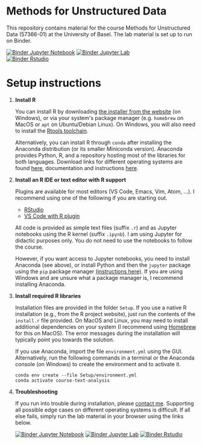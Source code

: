 # Methods for Unstructured Data

This repository contains material for the course Methods for Unstructured Data
(57366-01) at the University of Basel. The lab material is set up to run on Binder.

[![Binder](https://mybinder.org/badge_logo.svg) Jupyter Notebook](https://mybinder.org/v2/gh/hliebert/course-unstructured-data/master?urlpath=tree) 
[![Binder](https://mybinder.org/badge_logo.svg) Jupyter Lab](https://mybinder.org/v2/gh/hliebert/course-unstructured-data/master?urlpath=lab)  
[![Binder](https://mybinder.org/badge_logo.svg) Rstudio](https://mybinder.org/v2/gh/hliebert/course-unstructured-data/master?urlpath=rstudio)


# Setup instructions

1. **Install R** 

   You can install R by downloading [the installer from the
   website](https://cran.r-project.org/) (on Windows), or via your system's
   package manager (e.g. `homebrew` on MacOS or `apt` on Ubuntu/Debian Linux).
   On Windows, you will also need to install the [Rtools
   toolchain](https://cran.r-project.org/bin/windows/Rtools/rtools40.html).
   
   Alternatively, you can install R through `conda` after installing the
   Anaconda distribution (or its smaller Miniconda version). Anaconda provides
   Python, R, and a repository hosting most of the libraries for both languages.
   Download links for different operating systems are found
   [here](https://www.anaconda.com/products/individual#Downloads), documentation
   and instructions [here](https://conda.io/projects/conda/en/latest/).

2. **Install an R IDE or text editor with R support** 

   Plugins are available for most editors (VS Code, Emacs, Vim, Atom, ...).
   I recommend using one of the following if you are starting out. 
      - [RStudio](https://www.rstudio.com/products/rstudio/)
      - [VS Code with R plugin](https://code.visualstudio.com/)

   All code is provided as simple text files (suffix `.r`) and as Jupyter
   notebooks using the R kernel (suffix `.ipynb`). I am using Jupyter for
   didactic purposes only. You do not need to use the notebooks to follow the
   course. 
   
   However, if you want access to Jupyter notebooks, you need to install
   Anaconda (see above), or install Python and then the `jupyter` package using
   the `pip` package manager [(instructions here)](https://jupyter.org/install).
   If you are using Windows and are unsure what a package manager is, I
   recommend installing Anaconda. 
 
3. **Install required R libraries** 

   Installation files are provided in the folder `Setup`. If you use a native R
   installation (e.g., from the R project website), just run the contents of the
   `install.r` file provided. On MacOS and Linux, you may need to install
   additional dependencies on your system (I recommend using
   [Homebrew](https://brew.sh/) for this on MacOS). The error messages during
   the installation will typically point you towards the solution.
   
   If you use Anaconda, import the file `environment.yml` using the GUI.
   Alternatively, run the following commands in a terminal or the Anaconda
   console (on Windows) to create the environment and to activate it.

   ```
   conda env create --file Setup/environment.yml 
   conda activate course-text-analysis
   ```

4. **Troubleshooting** 
   
   If you run into trouble during installation, please [contact
   me](mailto:helge.liebert@econ.uzh.ch). Supporting all possible edge cases on
   different operating systems is difficult. If all else fails, simply run the
   lab material in your browser using the links below.

    [![Binder](https://mybinder.org/badge_logo.svg) Jupyter Notebook](https://mybinder.org/v2/gh/hliebert/course-unstructured-data/master?urlpath=tree)
    [![Binder](https://mybinder.org/badge_logo.svg) Jupyter Lab](https://mybinder.org/v2/gh/hliebert/course-unstructured-data/master?urlpath=lab)
    [![Binder](https://mybinder.org/badge_logo.svg) Rstudio](https://mybinder.org/v2/gh/hliebert/course-unstructured-data/master?urlpath=rstudio)  
